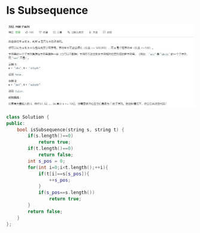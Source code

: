 # Is Subsequence
![](https://github.com/DominoWantToStudy/Leetcode-Note/blob/master/Note%20File/Image%20file/392.%E5%88%A4%E6%96%AD%E5%AD%90%E5%BA%8F%E5%88%97.JPG)

```cpp
class Solution {
public:
    bool isSubsequence(string s, string t) {
        if(s.length()==0)
            return true;
        if(t.length()==0)
            return false;
        int s_pos = 0;
        for(int i=0;i<t.length();++i){
            if(t[i]==s[s_pos]){
                ++s_pos;
            }
            if(s_pos==s.length())
                return true;
        }
        return false;
    }
};
```
